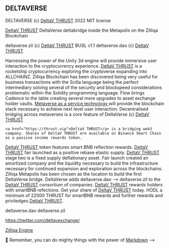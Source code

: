## DELTAVERSE

DELTAVERSE (c) <a href="https://github.com/deltav-deltaverse">DeltaV THRUST</a> 2022 MIT license

<a href="https://github.com/deltabridge">DeltaV THRUST</a> DeltaVerse deltabridge inside the Metapolis on the Zilliqa Blockchain

  deltaverse.zil (c) <a href="https://twitter.com/deltavexchange">DeltaV THRUST</a> BUSL v1.1
  deltaverse.dao (c) <a href="https://twitter.com/deltavexchange">DeltaV THRUST</a>
  
  Harnessing the power of the Unity 3d engine will provide immersive user interaction to the cryptocurrency experience. <a href="https://github.com/deltav-deltaverse/web3.unity">DeltaV THRUST</a> is a rocketship cryptocurrency exploring the cryptoverse expanding into ALLCHAINZ. Zilliqa Blockchain has been discovered being very useful for business transactions with the Scilla language being the perfect intermediary solving several of the security and blockspeed considerations problematic within the Solidity programming language. Flow brings Cadence to the table creating several more upgrades to asset exchange holder vaults. <a href="https://github.com/DelataVML">Metaverse as a service technology </a> will provide the blockchain stack necessary to achieve next level user interaction. Decentralised bridging across metaverses is a core feature of DeltaVerse (c) <a href="https://github.com/deltabridge">DeltaV THRUST</a> 
  
    <a href="https://thrust.vip">DeltaV THRUST</a> is a bridging web3 company. Shares of DeltaV THRUST are available on Binance Smart Chain as a passive income rewards token. 
  <a href="https://twitter.com/deltavexchange">DeltaV THRUST</a> token features smart BNB reflection rewards. <a href="https://bscscan.com/token/0x969F60Bfe17962E0f061B434596545C7b6Cd6Fc4">DeltaV THRUST</a> fair launched as a positive rebase elastic supply. <a href="https://twitter.com/deltavexchange">DeltaV THRUST</a> stage two is a fixed supply deflationary asset. Fair launch created an amortized company and the liquidity necessary to build the infrastructure necessary for continued expansion and exploration across the blockchains. Zilliqa Metapolis has been chosen as the location to build the first DeltaVerse bridge. DeltaVerse adds deltaverse.dao --> deltaverse.zil to the <a href="https://github.com/DeltaVerseDAO/">DeltaV THRUST</a> consortium of companies. <a href="https://twitter.com/deltavexchange">DeltaV THRUST</a> rewards holders with smartBNB refections. Get your share of <a href="https://github.com/DeltaVML">DeltaV THRUST</a> today. HODL a minimum of 22000 THRUST for smartBNB rewards and further rewards and priviledges <a href="https://pancakeswap.finance/swap?outputCurrency=0x969F60Bfe17962E0f061B434596545C7b6Cd6Fc4">DeltaV THRUST</a>.
  

  
  deltaverse.dao
  deltaverse.zil
  
  https://twitter.com/deltavexchange/
  


  [Zilliqa Engine](https://opensea.io/assets/matic/0x2953399124f0cbb46d2cbacd8a89cf0599974963/85209442842702955028286586320243537389855118869793358185487603685268501137055)


🧙 Remember, you can do mighty things with the power of [Markdown](https://docs.github.com/github/writing-on-github/getting-started-with-writing-and-formatting-on-github/basic-writing-and-formatting-syntax)
-->
